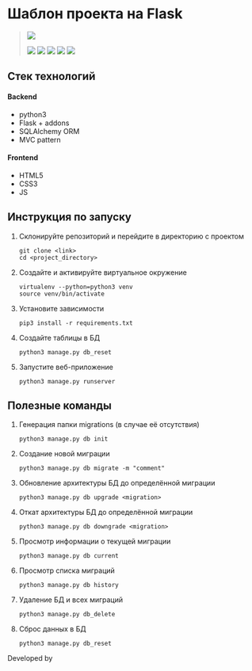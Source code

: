 # Шаблон проекта на Flask

> [![](https://i.postimg.cc/7PQfGGH4/PPn-P-logo.png)](https://ppnp.me 'official team website')
>
> [![](https://img.shields.io/badge/PM%26BA-Pavel%20Krylov-lightgrey)](https://vk.com/pkryloff 'VK profile')
> [![](https://img.shields.io/badge/UX%2FUI-Leonid%20Kravtsov-green)](https://vk.com/kravtsovjr 'VK profile')
> [![](https://img.shields.io/badge/backend-Stepan%20Denisov-lightblue)](https://vk.com/sd.denisoff 'VK profile')
> [![](https://img.shields.io/badge/frontend-Matvey%20Kottsov-orange)](https://vk.com/kottsovcom 'VK profile')
> [![](https://img.shields.io/badge/DS%2FML-Denis%20Kozlov-blue)](https://vk.com/dkozl 'VK profile')

## Стек технологий

#### Backend
- python3
- Flask + addons
- SQLAlchemy ORM
- MVC pattern

#### Frontend
- HTML5
- CSS3
- JS

## Инструкция по запуску

1. Склонируйте репозиторий и перейдите в директорию с проектом
    ```
    git clone <link>
    cd <project_directory>
    ```
    
2. Создайте и активируйте виртуальное окружение
    ```
    virtualenv --python=python3 venv
    source venv/bin/activate
    ```

3. Установите зависимости
    ```
    pip3 install -r requirements.txt
    ```

4. Создайте таблицы в БД
    ```
    python3 manage.py db_reset
    ```

5. Запустите веб-приложение
    ```
    python3 manage.py runserver
    ```
   
## Полезные команды

1. Генерация папки migrations (в случае её отсутствия)
    ```
    python3 manage.py db init
    ```

2. Создание новой миграции
    ```
    python3 manage.py db migrate -m "comment"
    ``` 

3. Обновление архитектуры БД до определённой миграции
    ```
    python3 manage.py db upgrade <migration>
    ```  

4. Откат архитектуры БД до определённой миграции
    ```
    python3 manage.py db downgrade <migration>
    ```  
   
5. Просмотр информации о текущей миграции 
    ```
    python3 manage.py db current
    ```
   
6. Просмотр списка миграций
    ```
    python3 manage.py db history
    ``` 
   
7. Удаление БД и всех миграций
    ```
    python3 manage.py db_delete
    ```
   
8. Сброс данных в БД
    ```
    python3 manage.py db_reset
    ```  
   
Developed by [](https://example.com 'hover comment')
